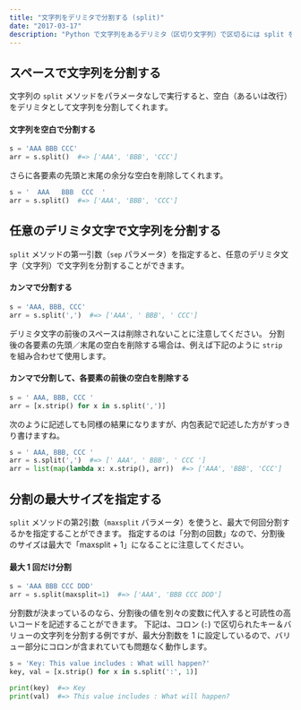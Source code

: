 ```yaml
---
title: "文字列をデリミタで分割する (split)"
date: "2017-03-17"
description: "Python で文字列をあるデリミタ（区切り文字列）で区切るには split を使用します。"
---
```


スペースで文字列を分割する
----

文字列の `split` メソッドをパラメータなしで実行すると、空白（あるいは改行）をデリミタとして文字列を分割してくれます。

#### 文字列を空白で分割する

~~~ python
s = 'AAA BBB CCC'
arr = s.split()  #=> ['AAA', 'BBB', 'CCC']
~~~

さらに各要素の先頭と末尾の余分な空白を削除してくれます。

~~~ python
s = '  AAA   BBB  CCC  '
arr = s.split()  #=> ['AAA', 'BBB', 'CCC']
~~~


任意のデリミタ文字で文字列を分割する
----

`split` メソッドの第一引数（`sep` パラメータ）を指定すると、任意のデリミタ文字（文字列）で文字列を分割することができます。

#### カンマで分割する

~~~ python
s = 'AAA, BBB, CCC'
arr = s.split(',')  #=> ['AAA', ' BBB', ' CCC']
~~~

デリミタ文字の前後のスペースは削除されないことに注意してください。
分割後の各要素の先頭／末尾の空白を削除する場合は、例えば下記のように `strip` を組み合わせて使用します。

#### カンマで分割して、各要素の前後の空白を削除する

~~~ python
s = ' AAA, BBB, CCC '
arr = [x.strip() for x in s.split(',')]
~~~

次のように記述しても同様の結果になりますが、内包表記で記述した方がすっきり書けますね。

~~~ python
s = ' AAA, BBB, CCC '
arr = s.split(',')  #=> [' AAA', ' BBB', ' CCC ']
arr = list(map(lambda x: x.strip(), arr))  #=> ['AAA', 'BBB', 'CCC']
~~~


分割の最大サイズを指定する
----

`split` メソッドの第2引数（`maxsplit` パラメータ）を使うと、最大で何回分割するかを指定することができます。
指定するのは「分割の回数」なので、分割後のサイズは最大で「maxsplit + 1」になることに注意してください。

#### 最大 1 回だけ分割

~~~ python
s = 'AAA BBB CCC DDD'
arr = s.split(maxsplit=1)  #=> ['AAA', 'BBB CCC DDD']
~~~

分割数が決まっているのなら、分割後の値を別々の変数に代入すると可読性の高いコードを記述することができます。
下記は、コロン (`:`) で区切られたキー＆バリューの文字列を分割する例ですが、最大分割数を 1 に設定しているので、バリュー部分にコロンが含まれていても問題なく動作します。

~~~ python
s = 'Key: This value includes : What will happen?'
key, val = [x.strip() for x in s.split(':', 1)]

print(key)  #=> Key
print(val)  #=> This value includes : What will happen?
~~~

